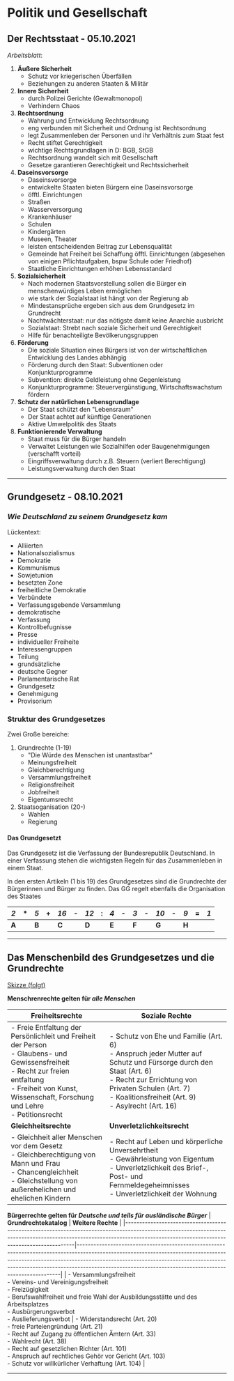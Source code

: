# Politik und Gesellschaft

## Der Rechtsstaat - 05.10.2021

*Arbeitsblatt*:

1. **Äußere Sicherheit**
   - Schutz vor kriegerischen Überfällen
   - Beziehungen zu anderen Staaten & Militär
2. **Innere Sicherheit**
   - durch Polizei Gerichte (Gewaltmonopol)
   - Verhindern Chaos
3. **Rechtsordnung**
   - Wahrung und Entwicklung Rechtsordnung
   - eng verbunden mit Sicherheit und Ordnung ist Rechtsordnung
   - legt Zusammenleben der Personen und ihr Verhältnis zum Staat fest
   - Recht stiftet Gerechtigkeit
   - wichtige Rechtsgrundlagen in D: BGB, StGB
   - Rechtsordnung wandelt sich mit Gesellschaft
   - Gesetze garantieren Gerechtigkeit und Rechtssicherheit
4. **Daseinsvorsorge**
   - Daseinsvorsorge
   - entwickelte Staaten bieten Bürgern eine Daseinsvorsorge
   - öfftl. Einrichtungen
   - Straßen
   - Wasserversorgung
   - Krankenhäuser
   - Schulen
   - Kindergärten
   - Museen, Theater
   - leisten entscheidenden Beitrag zur Lebensqualität
   - Gemeinde hat Freiheit bei Schaffung öfftl. Einrichtungen (abgesehen von einigen Pflichtaufgaben, bspw Schule oder Friedhof)
   - Staatliche Einrichtungen erhöhen Lebensstandard
5. **Sozialsicherheit**
   - Nach modernen Staatsvorstellung sollen die Bürger ein menschenwürdiges Leben ermöglichen
   - wie stark der Sozialstaat ist hängt von der Regierung ab
   - Mindestansprüche ergeben sich aus dem Grundgesetz im Grundrecht
   - Nachtwächterstaat: nur das nötigste damit keine Anarchie ausbricht
   - Sozialstaat: Strebt nach soziale Sicherheit und Gerechtigkeit
   - Hilfe für benachteiligte Bevölkerungsgruppen
6. **Förderung**
   - Die soziale Situation eines Bürgers ist von der wirtschaftlichen Entwicklung des Landes abhängig
   - Förderung durch den Staat: Subventionen oder Konjunkturprogramme
   - Subvention: direkte Geldleistung ohne Gegenleistung
   - Konjunkturprogramme: Steuervergünstigung, Wirtschaftswachstum fördern
7. **Schutz der natürlichen Lebensgrundlage**
   - Der Staat schützt den "Lebensraum"
   - Der Staat achtet auf künftige Generationen
   - Aktive Umwelpolitik des Staats
8. **Funktionierende Verwaltung**
   - Staat muss für die Bürger handeln
   - Verwaltet Leistungen wie Sozialhilfen oder Baugenehmigungen (verschafft vorteil)
   - Eingriffsverwaltung durch z.B. Steuern (verliert Berechtigung)
   - Leistungsverwaltung durch den Staat

---

## Grundgesetz - 08.10.2021

### *Wie Deutschland zu seinem Grundgesetz kam*

Lückentext:

- Alliierten
- Nationalsozialismus
- Demokratie
- Kommunismus
- Sowjetunion
- besetzten Zone
- freiheitliche Demokratie
- Verbündete
- Verfassungsgebende Versammlung
- demokratische
- Verfassung
- Kontrollbefugnisse
- Presse
- individueller Freiheite
- Interessengruppen
- Teilung
- grundsätzliche
- deutsche Gegner
- Parlamentarische Rat
- Grundgesetz
- Genehmigung
- Provisorium

### Struktur des Grundgesetzes

Zwei Große bereiche:

1. Grundrechte (1-19)
   - "Die Würde des Menschen ist unantastbar"
   - Meinungsfreiheit
   - Gleichberechtigung
   - Versammlungsfreiheit
   - Religionsfreiheit
   - Jobfreiheit
   - Eigentumsrecht
2. Staatsoganisation (20-)
   - Wahlen
   - Regierung

#### **Das Grundgesetzt**

Das Grundgesetz ist die Verfassung der Bundesrepublik Deutschland. In einer Verfassung stehen die wichtigsten Regeln für das Zusammenleben in einem Staat.

In den ersten Artikeln (1 bis 19) des Grundgesetzes sind die Grundrechte der Bürgerinnen und Bürger zu finden. Das GG regelt ebenfalls die Organisation des Staates

| *2*       | * | *5*       | + | *16*      | - | *12*      | : | *4*       | - | *3*       | - | *10*      | - | *9*       | = | ***1*** |
| ----------- | - | ----------- | - | ----------- | - | ----------- | - | ----------- | - | ----------- | - | ----------- | - | ----------- | - | --------------- |
| **A** |   | **B** |   | **C** |   | **D** |   | **E** |   | **F** |   | **G** |   | **H** |   |                 |

---

## Das Menschenbild des Grundgesetzes und die Grundrechte

[Skizze (folgt)](./)

**Menschrenrechte gelten für *alle Menschen***

| **Freiheitsrechte**                                                                                                                                                                                                | **Soziale Rechte**                                                                                                                                                                                                                  |
|--------------------------------------------------------------------------------------------------------------------------------------------------------------------------------------------------------------------|-------------------------------------------------------------------------------------------------------------------------------------------------------------------------------------------------------------------------------------|
| - Freie Entfaltung der Persönlichleit und Freiheit der Person<br>- Glaubens- und Gewissensfreiheit<br>- Recht zur freien entfaltung<br>- Freiheit von Kunst, Wissenschaft, Forschung und Lehre<br>- Petitionsrecht | - Schutz von Ehe und Familie (Art. 6)<br>- Anspruch jeder Mutter auf Schutz und Fürsorge durch den Staat (Art. 6)<br>- Recht zur Errichtung von Privaten Schulen (Art. 7)<br>- Koalitionsfreiheit (Art. 9)<br>- Asylrecht (Art. 16) |
| **Gleichheitsrechte**                                                                                                                                                                                              | **Unverletzlichkeitsrecht**                                                                                                                                                                                                         |
| - Gleichheit aller Menschen vor dem Gesetz<br>- Gleichberechtigung von Mann und Frau<br>- Chancengleichheit<br>- Gleichstellung von außerehelichen und ehelichen Kindern                                           | - Recht auf Leben und körperliche Unversehrtheit<br>- Gewährleistung von Eigentum<br>- Unverletzlichkeit des Brief-, Post- und Fernmeldegeheimnisses<br>- Unverletzlichkeit der Wohnung                                             |

**Bürgerrechte gelten für *Deutsche und teils für ausländische Bürger***
| **Grundrechtekatalog**                                                                                                                                                                                                 | **Weitere Rechte**                                                                                                                                                                                                                                                                                               |
|------------------------------------------------------------------------------------------------------------------------------------------------------------------------------------------------------------------------|------------------------------------------------------------------------------------------------------------------------------------------------------------------------------------------------------------------------------------------------------------------------------------------------------------------|
| - Versammlungsfreiheit<br>- Vereins- und Vereinigungsfreiheit<br>- Freizügigkeit<br>- Berufswahlfreiheit und freie Wahl der Ausbildungsstätte und des Arbeitsplatzes<br>- Ausbürgerungsverbot<br>- Auslieferungsverbot | - Widerstandsrecht (Art. 20)<br>- freie Parteiengründung (Art. 21)<br>- Recht auf Zugang zu öffentlichen Ämtern (Art. 33)<br>- Wahlrecht (Art. 38)<br>- Recht auf gesetzlichen Richter (Art. 101)<br>- Anspruch auf rechtliches Gehör vor Gericht (Art. 103)<br>- Schutz vor willkürlicher Verhaftung (Art. 104) |

---
